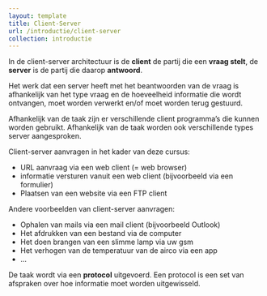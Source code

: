 ```yaml
---
layout: template
title: Client-Server
url: /introductie/client-server
collection: introductie
---
```


<div class="highlight">
In de client-server architectuur is de <strong>client</strong> de partij die een <strong>vraag stelt</strong>, de <strong>server</strong> is de partij die daarop <strong>antwoord</strong>.
</div>

Het werk dat een server heeft met het beantwoorden van de vraag is afhankelijk van het type vraag en de hoeveelheid informatie die wordt ontvangen, moet worden verwerkt en/of moet worden terug gestuurd.

Afhankelijk van de taak zijn er verschillende client programma’s die kunnen worden gebruikt. 
Afhankelijk van de taak worden ook verschillende types server aangesproken.

Client-server aanvragen in het kader van deze cursus:
* URL aanvraag via een web client (= web browser)
* informatie versturen vanuit een web client (bijvoorbeeld via een formulier)
* Plaatsen van een website via een FTP client

Andere voorbeelden van client-server aanvragen:
* Ophalen van mails via een mail client (bijvoorbeeld Outlook)
* Het afdrukken van een bestand via de computer
* Het doen brangen van een slimme lamp via uw gsm
* Het verhogen van de temperatuur van de airco via een app
* ...

<div class="highlight">
De taak wordt via een <strong>protocol</strong> uitgevoerd. Een protocol is een set van afspraken over hoe informatie moet worden uitgewisseld.
</div>